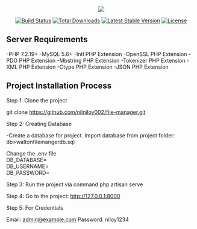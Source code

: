 <p align="center"><img src="https://laravel.com/assets/img/components/logo-laravel.svg"></p>

<p align="center">
<a href="https://travis-ci.org/laravel/framework"><img src="https://travis-ci.org/laravel/framework.svg" alt="Build Status"></a>
<a href="https://packagist.org/packages/laravel/framework"><img src="https://poser.pugx.org/laravel/framework/d/total.svg" alt="Total Downloads"></a>
<a href="https://packagist.org/packages/laravel/framework"><img src="https://poser.pugx.org/laravel/framework/v/stable.svg" alt="Latest Stable Version"></a>
<a href="https://packagist.org/packages/laravel/framework"><img src="https://poser.pugx.org/laravel/framework/license.svg" alt="License"></a>
</p>

## Server Requirements

-PHP 7.2.19+
-MySQL 5.6+
-Intl PHP Extension
-OpenSSL PHP Extension
-PDO PHP Extension
-Mbstring PHP Extension
-Tokenizer PHP Extension
-XML PHP Extension
-Ctype PHP Extension
-JSON PHP Extension

## Project Installation Process

Step 1: Clone the project

git clone https://github.com/nilniloy002/file-manager.git

Step 2: Creating Database

-Create a database for project. Import database from project folder: db>waltonfilemangerdb.sql

Change the .env file <br>
DB_DATABASE=<br>
DB_USERNAME=<br>
DB_PASSWORD=<br>

Step 3: Run the project via command
php artisan serve

Step 4: Go to the project: http://127.0.0.1:8000

Step 5: For Credentials

Email: admin@example.com
Password: niloy1234
